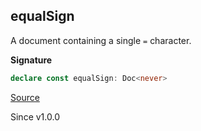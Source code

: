 ## equalSign

A document containing a single `=` character.

**Signature**

```ts
declare const equalSign: Doc<never>
```

[Source](https://github.com/Effect-TS/effect/tree/main/packages/printer/src/Doc.ts#L751)

Since v1.0.0